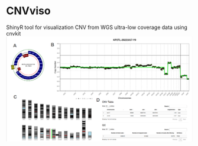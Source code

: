 # CNVviso
ShinyR tool for visualization CNV from WGS ultra-low coverage data using cnvkit
![Image Alt](https://github.com/Anegin24/CNVviso/blob/4eb49cf8bfb98f97899488b7dded1e1a0a96750d/CNVviso.png)
